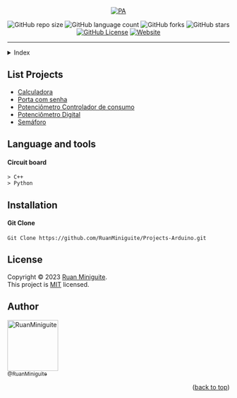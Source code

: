 <!--  
  Ruan Pezzin Miniguite
  V. 3.0
-->


<!-- ============== HEADER ============== -->
<div align="center" id="header">

  [![PA](https://user-images.githubusercontent.com/82480542/215240473-7a95734d-ab63-4f83-b77f-575414b2d90c.png)][Site-link]

  ![GitHub repo size][GitHub repo size-shields]
  ![GitHub language count][GitHub language count-shields]
  ![GitHub forks][GitHub forks-shields]
  ![GitHub stars][GitHub stars-shields]
  [![GitHub License][GitHub License-shields]][GitHub License-link]
  [![Website][Website-shields]][Website-link]
  
</div>

---

<!-- ===== INDEX ===== -->
<details>
  <summary>Index</summary>
  <ol>
    <li><a href="#list-projects">List Projects</a></li>
    <li><a href="#language-and-tools">Language and tools</a></li>
    <li><a href="#installation">Installation</a></li>
    <li><a href="#license">License</a></li>
    <li><a href="#author">Author</a></li>
  </ol>
</details>



<!-- ============== PROJECTS ============== -->
## List Projects

- [Calculadora](https://github.com/RuanMiniguite/Projects-Arduino/tree/main/Calculadora)
- [Porta com senha](https://github.com/RuanMiniguite/Projects-Arduino/tree/main/Porta%20com%20senha)
- [Potenciômetro Controlador de consumo](https://github.com/RuanMiniguite/Projects-Arduino/tree/main/Potenciometro%20Controlador%20de%20consumo)
- [Potenciômetro Digital](https://github.com/RuanMiniguite/Projects-Arduino/tree/main/Potenciometro%20digital)
- [Semáforo](https://github.com/RuanMiniguite/Projects-Arduino/tree/main/Semaforo)



<!-- ============== LANGUAGE ============== -->
## Language and tools

#### Circuit board
```
> C++
> Python
```



<!-- ============== INSTALLATION ============== -->
## Installation

#### Git Clone
```
Git Clone https://github.com/RuanMiniguite/Projects-Arduino.git
```



<!-- ============== LICENSE ============== -->
## License

Copyright © 2023 [Ruan Miniguite](https://github.com/RuanMiniguite).<br />
This project is [MIT][GitHub License-link] licensed.



<!-- ============== AUTHOR ============== -->
## Author

[<img alt="RuanMiniguite" src="https://github.com/RuanMiniguite.png?size=330" width="115"><br><sub>@RuanMiniguite</sub>](https://github.com/RuanMiniguite)

<p align="right">(<a href="#header">back to top</a>)</p>




<!-- ============== LINKs ============== -->
<!-- Alterar link -->
[Site-link]: https://www.arduino.cc/
[GitHub License-link]: https://github.com/RuanMiniguite/Projects-Arduino/blob/0581f75509add3a03e05a3d054a954de87c84b9a/LICENSE

<!-- Alterar caminho para repositorio [Template-Readme] -->
[GitHub repo size-shields]: https://img.shields.io/github/repo-size/RuanMiniguite/Projects-Arduino?style=for-the-badge&color=00979C
[GitHub language count-shields]: https://img.shields.io/github/languages/count/RuanMiniguite/Projects-Arduino?style=for-the-badge&color=00979C
[GitHub forks-shields]: https://img.shields.io/github/forks/RuanMiniguite/Projects-Arduino?style=for-the-badge&color=00979C
[GitHub stars-shields]: https://img.shields.io/github/stars/RuanMiniguite/Projects-Arduino?style=for-the-badge&color=00979C

<!-- Permalink Shields-->
[GitHub License-shields]: https://img.shields.io/cocoapods/l/m?down_color=292929&up_color=292929&color=00979C&style=for-the-badge
[Site-shields]: https://img.shields.io/badge/Site-Live-292929?style=for-the-badge&logo=web&logoColor=white
[Website-link]: https://github.com/RuanMiniguite/Commit-Message
[Website-shields]: https://img.shields.io/website?down_color=292929&down_message=404&style=for-the-badge&logo=github&up_color=00979C&up_message=Commit&url=https%3A%2F%2Fgithub.com%2FRuanMiniguite%2FCommit-Message
